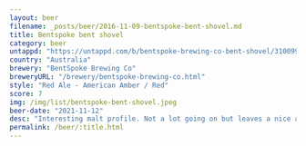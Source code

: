 ```yaml
---
layout: beer
filename: _posts/beer/2016-11-09-bentspoke-bent-shovel.md
title: Bentspoke bent shovel
category: beer
untappd: "https://untappd.com/b/bentspoke-brewing-co-bent-shovel/3100996"
country: "Australia"
brewery: "BentSpoke Brewing Co"
breweryURL: "/brewery/bentspoke-brewing-co.html"
style: "Red Ale - American Amber / Red"
score: 7
img: /img/list/bentspoke-bent-shovel.jpeg
beer-date: "2021-11-12"
desc: "Interesting malt profile. Not a lot going on but leaves a nice after taste"
permalink: /beer/:title.html
---
```

